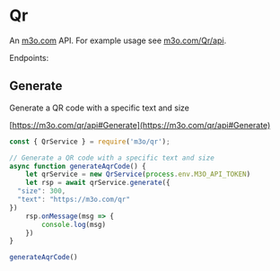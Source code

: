 # Qr

An [m3o.com](https://m3o.com) API. For example usage see [m3o.com/Qr/api](https://m3o.com/Qr/api).

Endpoints:

## Generate

Generate a QR code with a specific text and size


[https://m3o.com/qr/api#Generate](https://m3o.com/qr/api#Generate)

```js
const { QrService } = require('m3o/qr');

// Generate a QR code with a specific text and size
async function generateAqrCode() {
	let qrService = new QrService(process.env.M3O_API_TOKEN)
	let rsp = await qrService.generate({
  "size": 300,
  "text": "https://m3o.com/qr"
})
	rsp.onMessage(msg => {
		console.log(msg)
	})
}

generateAqrCode()
```
